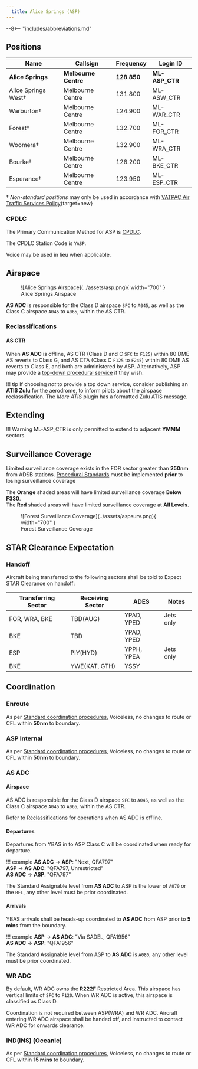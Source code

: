 ```yaml
---
  title: Alice Springs (ASP)
---
```


--8<-- "includes/abbreviations.md"
## Positions

| Name | Callsign | Frequency | Login ID |
| ---- | -------- | --------- | -------- |
| **Alice Springs** | **Melbourne Centre** | **128.850** | **ML-ASP_CTR** |
| Alice Springs West† | Melbourne Centre | 131.800 | ML-ASW_CTR |
| Warburton† | Melbourne Centre | 124.900 | ML-WAR_CTR |
| Forest† | Melbourne Centre | 132.700 | ML-FOR_CTR |
| Woomera† | Melbourne Centre | 132.900 | ML-WRA_CTR |
| Bourke† | Melbourne Centre | 128.200 | ML-BKE_CTR |
| Esperance† | Melbourne Centre | 123.950 | ML-ESP_CTR |

† *Non-standard positions* may only be used in accordance with [VATPAC Air Traffic Services Policy](https://vatpac.org/publications/policies){target=new}

### CPDLC

The Primary Communication Method for ASP is [CPDLC](../../../client/cpdlc).

The CPDLC Station Code is `YASP`.

Voice may be used in lieu when applicable.

## Airspace

<figure markdown>
![Alice Springs Airspace](../assets/asp.png){ width="700" }
  <figcaption>Alice Springs Airspace</figcaption>
</figure>

**AS ADC** is responsible for the Class D airspace `SFC` to `A045`, as well as the Class C airspace `A045` to `A065`, within the AS CTR.

### Reclassifications
#### AS CTR
When **AS ADC** is offline, AS CTR (Class D and C `SFC` to `F125`) within 80 DME AS reverts to Class G, and AS CTA (Class C `F125` to `F245`) within 80 DME AS reverts to Class E, and both are administered by ASP. Alternatively, ASP may provide a [top-down procedural service](../../../aerodromes/Alice) if they wish.

!!! tip
    If choosing *not* to provide a top down service, consider publishing an **ATIS Zulu** for the aerodrome, to inform pilots about the airspace reclassification. The *More ATIS* plugin has a formatted Zulu ATIS message.

## Extending
!!! Warning
    ML-ASP_CTR is only permitted to extend to adjacent **YMMM** sectors.

## Surveillance Coverage
Limited surveillance coverage exists in the FOR sector greater than **250nm** from ADSB stations. [Procedural Standards](../../../separation-standards/procedural/) must be implemented **prior** to losing surveillance coverage

The **Orange** shaded areas will have limited surveillance coverage **Below F330**.  
The **Red** shaded areas will have limited surveillance coverage at **All Levels**.

<figure markdown>
![Forest Surveillance Coverage](../assets/aspsurv.png){ width="700" }
  <figcaption>Forest Surveillance Coverage</figcaption>
</figure>

## STAR Clearance Expectation
### Handoff
Aircraft being transferred to the following sectors shall be told to Expect STAR Clearance on handoff:

| Transferring Sector | Receiving Sector | ADES | Notes |
| ---- | -------- | --------- | --------- |
| FOR, WRA, BKE | TBD(AUG) | YPAD, YPED | Jets only |
| BKE | TBD | YPAD, YPED | |
| ESP | PIY(HYD) | YPPH, YPEA | Jets only |
| BKE | YWE(KAT, GTH) | YSSY | |

## Coordination
### Enroute
As per [Standard coordination procedures](../../../controller-skills/coordination/#enr-enr), Voiceless, no changes to route or CFL within **50nm** to boundary.

### ASP Internal
As per [Standard coordination procedures](../../../controller-skills/coordination/#enr-enr), Voiceless, no changes to route or CFL within **50nm** to boundary.

### AS ADC
#### Airspace
AS ADC is responsible for the Class D airspace `SFC` to `A045`, as well as the Class C airspace `A045` to `A065`, within the AS CTR.

Refer to [Reclassifications](#as-ctr) for operations when AS ADC is offline.

#### Departures
Departures from YBAS in to ASP Class C will be coordinated when ready for departure.

!!! example
    <span class="hotline">**AS ADC** -> **ASP**</span>: "Next, QFA797"  
    <span class="hotline">**ASP** -> **AS ADC**</span>: "QFA797, Unrestricted"  
    <span class="hotline">**AS ADC** -> **ASP**</span>: "QFA797"  

The Standard Assignable level from **AS ADC** to ASP is the lower of `A070` or the `RFL`, any other level must be prior coordinated.
#### Arrivals
YBAS arrivals shall be heads-up coordinated to **AS ADC** from ASP prior to **5 mins** from the boundary.

!!! example
    <span class="hotline">**ASP** -> **AS ADC**</span>: "Via SADEL, QFA1956”  
    <span class="hotline">**AS ADC** -> **ASP**</span>: "QFA1956"  

The Standard Assignable level from ASP to **AS ADC** is `A080`, any other level must be prior coordinated.

### WR ADC
By default, WR ADC owns the **R222F** Restricted Area. This airspace has vertical limits of `SFC` to `F120`. When WR ADC is active, this airspace is classified as Class D.

Coordination is not required between ASP(WRA) and WR ADC. Aircraft entering WR ADC airspace shall be handed off, and instructed to contact WR ADC for onwards clearance.

### IND(INS) (Oceanic)
As per [Standard coordination procedures](../../../controller-skills/coordination/#pacific-units), Voiceless, no changes to route or CFL within **15 mins** to boundary.